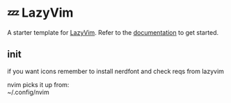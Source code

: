 # 💤 LazyVim

A starter template for [LazyVim](https://github.com/LazyVim/LazyVim).
Refer to the [documentation](https://lazyvim.github.io/installation) to get started.

## init

if you want icons remember to install nerdfont and check reqs from lazyvim

nvim picks it up from:  
~/.config/nvim
